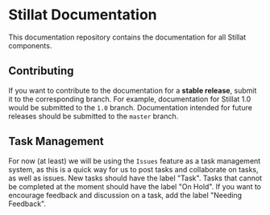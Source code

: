 Stillat Documentation
===

This documentation repository contains the documentation for all Stillat components.

## Contributing

If you want to contribute to the documentation for a **stable release**, submit it to the corresponding branch. For example, documentation for Stillat 1.0 would be submitted to the `1.0` branch. Documentation intended for future releases should be submitted to the `master` branch.

## Task Management

For now (at least) we will be using the `Issues` feature as a task management system, as this is a quick way for us to post tasks and collaborate on tasks, as well as issues. New tasks should have the label "Task". Tasks that cannot be completed at the moment should have the label "On Hold". If you want to encourage feedback and discussion on a task, add the label "Needing Feedback".